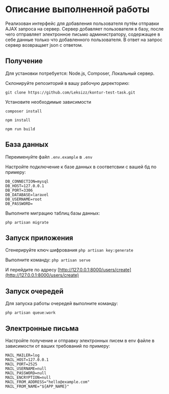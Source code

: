 # Описание выполненной работы

Реализован интерфейс для добавления пользователя путём отправки AJAX запроса на сервер. Сервер добавляет пользователя в базу, после чего отправляет электронное письмо администратору, содержащее в себе данные только что добавленного пользователя. В ответ на запрос сервер возвращает json с ответом.

## Получение

Для установки потребуется: Node.js, Composer, Локальный сервер.

Склонируйте репозиторий в вашу рабочую директорию:

```git clone https://github.com/Leksizz/kontur-test-task.git```

Установите необходимые зависимости

```composer install```

```npm install```

```npm run build```

## База данных

Переименуйте файл ```.env.example``` в ```.env```

Настройте подключение к базе данных в соответсвии с вашей бд по примеру:
```
DB_CONNECTION=mysql
DB_HOST=127.0.0.1
DB_PORT=3306
DB_DATABASE=laravel
DB_USERNAME=root
DB_PASSWORD=
```
Выполните миграцию таблиц базы данных:

```php artisan migrate```

## Запуск приложения

Сгенерируйте ключ шифрования ```php artisan key:generate```

Выполните команду: 
```php artisan serve```

И перейдите по адресу 
[http://127.0.0.1:8000/users/create](http://127.0.0.1:8000/users/create)

## Запуск очередей 

Для запуска работы очередей выполните команду: 

```php artisan queue:work```

## Электронные письма

Настройте получение и отправку электронных писем в env файле в зависимости от ваших требований по примеру:

```
MAIL_MAILER=log
MAIL_HOST=127.0.0.1
MAIL_PORT=2525
MAIL_USERNAME=null
MAIL_PASSWORD=null
MAIL_ENCRYPTION=null
MAIL_FROM_ADDRESS="hello@example.com"
MAIL_FROM_NAME="${APP_NAME}"
```
